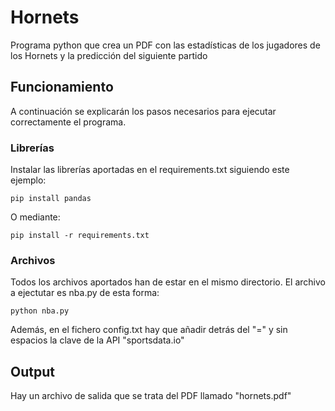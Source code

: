 # Hornets
Programa python que crea un PDF con las estadísticas de los jugadores de los Hornets y la predicción del siguiente partido
## Funcionamiento
A continuación se explicarán los pasos necesarios para ejecutar correctamente el programa.
### Librerías
Instalar las librerías aportadas en el requirements.txt siguiendo este ejemplo:
```
pip install pandas
```
O mediante:
```
pip install -r requirements.txt
```
### Archivos
Todos los archivos aportados han de estar en el mismo directorio. El archivo a ejectutar es nba.py de esta forma:
```
python nba.py
```
Además, en el fichero config.txt hay que añadir detrás del "=" y sin espacios la clave de la API "sportsdata.io"
## Output
Hay un archivo de salida que se trata del PDF llamado "hornets.pdf"
